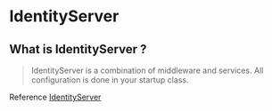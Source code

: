 IdentityServer
=====================================

What is IdentityServer ?
-------------------------------------
> IdentityServer is a combination of middleware and services. All configuration is done in your startup class.

Reference [IdentityServer](https://identityserver4.readthedocs.io/en/release/topics/startup.html)

